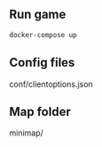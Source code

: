 ## Run game
```bash
docker-compose up
```

## Config files
conf/clientoptions.json

## Map folder
minimap/
